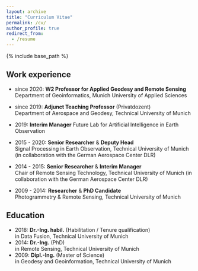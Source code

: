 ```yaml
---
layout: archive
title: "Curriculum Vitae"
permalink: /cv/
author_profile: true
redirect_from:
  - /resume
---
```


{% include base_path %}

## Work experience
* since 2020: __W2 Professor for Applied Geodesy and Remote Sensing__   
  Department of Geoinformatics, Munich University of Applied Sciences

* since 2019: __Adjunct Teaching Professor__ (Privatdozent)  
  Department of Aerospace and Geodesy, Technical University of Munich

* 2019: __Interim Manager__
  Future Lab for Artificial Intelligence in Earth Observation

* 2015 - 2020: __Senior Researcher__ & __Deputy Head__  
  Signal Processing in Earth Observation, Technical University of Munich (in collaboration with the German Aerospace Center DLR)
  
* 2014 - 2015: __Senior Researcher__ & __Interim Manager__  
  Chair of Remote Sensing Technology, Technical University of Munich (in collaboration with the German Aerospace Center DLR)
  
* 2009 - 2014: __Researcher__ & __PhD Candidate__  
  Photogrammetry & Remote Sensing, Technical University of Munich
  
## Education
* 2018: __Dr.-Ing. habil.__ (Habilitation / Tenure qualification)  
  in Data Fusion, Technical University of Munich 
* 2014: __Dr.-Ing.__ (PhD)  
  in Remote Sensing, Technical University of Munich
* 2009: __Dipl.-Ing.__ (Master of Science)  
  in Geodesy and Geoinformation, Technical University of Munich
